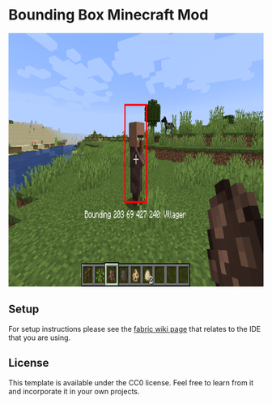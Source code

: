 # Bounding Box Minecraft Mod

<img src="screenshot.png" data-canonical-src="screenshot.png" height="500" />

## Setup

For setup instructions please see the [fabric wiki page](https://fabricmc.net/wiki/tutorial:setup) that relates to the IDE that you are using.

## License

This template is available under the CC0 license. Feel free to learn from it and incorporate it in your own projects.
